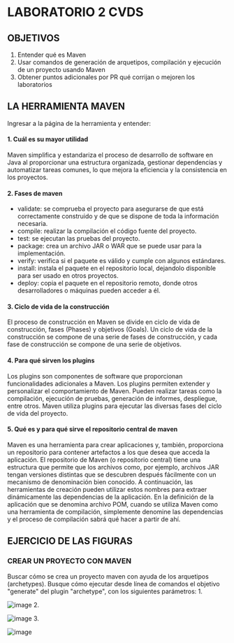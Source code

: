 # LABORATORIO 2 CVDS
## OBJETIVOS
  1. Entender qué es Maven
  2. Usar comandos de generación de arquetipos, compilación y ejecución de un proyecto usando Maven
  3. Obtener puntos adicionales por PR qué corrijan o mejoren los laboratorios
## LA HERRAMIENTA MAVEN
Ingresar a la página de la herramienta y entender:
  #### 1. Cuál es su mayor utilidad
  Maven simplifica y estandariza el proceso de desarrollo de software en Java al proporcionar una estructura organizada, gestionar dependencias y automatizar tareas comunes, lo que mejora la eficiencia y la consistencia en los proyectos.
  #### 2. Fases de maven
  - validate: se comprueba el proyecto para asegurarse de que está correctamente construido y de que se dispone de toda la     información necesaria.
  - compile: realizar la compilación el código fuente del proyecto.
  - test: se ejecutan las pruebas del proyecto.
  - package: crea un archivo JAR o WAR que se puede usar para la implementación.
  - verify: verifica si el paquete es válido y cumple con algunos estándares.
  - install: instala el paquete en el repositorio local, dejandolo disponible para ser usado en otros proyectos.
  - deploy:  copia el paquete en el repositorio remoto, donde otros desarrolladores o máquinas pueden acceder a él.
  #### 3. Ciclo de vida de la construcción
  El proceso de construcción en Maven se divide en ciclo de vida de construcción, fases (Phases) y objetivos (Goals). Un ciclo de vida de la construcción se compone de una serie de fases de construcción, y cada fase de construcción se compone de una serie de objetivos.
  #### 4. Para qué sirven los plugins
  Los plugins son componentes de software que proporcionan funcionalidades adicionales a Maven. Los plugins permiten extender y   personalizar el comportamiento de Maven. Pueden realizar tareas como la compilación, ejecución de pruebas, generación de        informes, despliegue, entre otros. Maven utiliza plugins para ejecutar las diversas fases del ciclo de vida del proyecto.
  #### 5. Qué es y para qué sirve el repositorio central de maven
Maven es una herramienta para crear aplicaciones y, también, proporciona un repositorio para contener artefactos a los que desea que acceda la aplicación.
El repositorio de Maven (o repositorio central) tiene una estructura que permite que los archivos como, por ejemplo, archivos JAR tengan versiones distintas que se descubren después fácilmente con un mecanismo de denominación bien conocido. A continuación, las herramientas de creación pueden utilizar estos nombres para extraer dinámicamente las dependencias de la aplicación. En la definición de la aplicación que se denomina archivo POM, cuando se utiliza Maven como una herramienta de compilación, simplemente denomine las dependencias y el proceso de compilación sabrá qué hacer a partir de ahí.

## EJERCICIO DE LAS FIGURAS
### CREAR UN PROYECTO CON MAVEN
  Buscar cómo se crea un proyecto maven con ayuda de los arquetipos (archetypes).
  Busque cómo ejecutar desde línea de comandos el objetivo "generate" del plugin "archetype", con los siguientes parámetros:
  1. 
  
  ![image](https://github.com/Nat15005/Lab02---CVDS/assets/111907712/a6b13ca8-6180-48cf-81fe-484a3e3deb3e)
  2. 
  
  ![image](https://github.com/Nat15005/Lab02---CVDS/assets/111907712/38a06a97-5fa8-4851-8900-f7f8c2b1fb5a)
  3.
  
  ![image](https://github.com/Nat15005/Lab02---CVDS/assets/111907712/9755cdf7-a40d-46bb-8adc-8be3b92d2db4)




